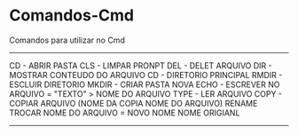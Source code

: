 # Comandos-Cmd
Comandos para utilizar no Cmd
**********************************

CD - ABRIR PASTA
CLS - LIMPAR PRONPT 
DEL - DELET ARQUIVO
DIR - MOSTRAR CONTEUDO DO ARQUIVO
CD - DIRETORIO PRINCIPAL
RMDIR - ESCLUIR DIRETORIO
MKDIR - CRIAR PASTA NOVA 
ECHO - ESCREVER NO ARQUIVO = "TEXTO" > NOME DO ARQUIVO
TYPE - LER ARQUIVO
COPY - COPIAR ARQUIVO (NOME DA COPIA NOME DO ARQUIVO)
RENAME TROCAR NOME DO ARQUIVO = NOVO NOME NOME ORIGIANL 

**********************************************
